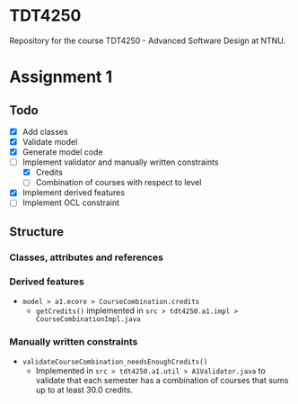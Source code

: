 # TDT4250

Repository for the course TDT4250 - Advanced Software Design at NTNU.



# Assignment 1

## Todo

- [x] Add classes
- [x] Validate model
- [x] Generate model code
- [ ] Implement validator and manually written constraints
  - [x] Credits
  - [ ] Combination of courses with respect to level
- [x] Implement derived features
- [ ] Implement OCL constraint

## Structure

### Classes, attributes and references



### Derived features

* `model > a1.ecore > CourseCombination.credits`
  * `getCredits()` implemented in `src > tdt4250.a1.impl > CourseCombinationImpl.java`



### Manually written constraints

* `validateCourseCombination_needsEnoughCredits()`
  * Implemented in `src > tdt4250.a1.util > A1Validator.java` to validate that each semester has a combination of courses that sums up to at least 30.0 credits.



